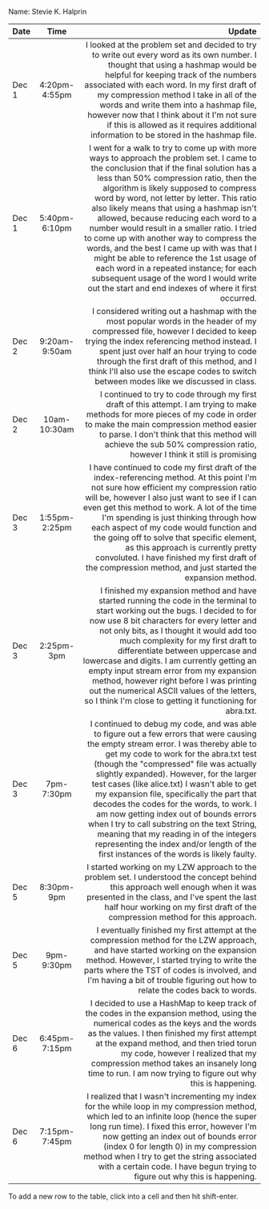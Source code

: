 Name: Stevie K. Halprin

| Date  |     Time      |                                                                                                                                                                                                                                                                                                                                                                                                                                                                                                                                                                                                                                                                                                  Update |
|:------|:-------------:|--------------------------------------------------------------------------------------------------------------------------------------------------------------------------------------------------------------------------------------------------------------------------------------------------------------------------------------------------------------------------------------------------------------------------------------------------------------------------------------------------------------------------------------------------------------------------------------------------------------------------------------------------------------------------------------------------------:|
| Dec 1 | 4:20pm-4:55pm |                                                                                                                                                                                                                                               I looked at the problem set and decided to try to write out every word as its own number. I thought that using a hashmap would be helpful for keeping track of the numbers associated with each word. In my first draft of my compression method I take in all of the words and write them into a hashmap file, however now that I think about it I'm not sure if this is allowed as it requires additional information to be stored in the hashmap file. |
| Dec 1 | 5:40pm-6:10pm | I went for a walk to try to come up with more ways to approach the problem set. I came to the conclusion that if the final solution has a less than 50% compression ratio, then the algorithm is likely supposed to compress word by word, not letter by letter. This ratio also likely means that using a hashmap isn't allowed, because reducing each word to a number would result in a smaller ratio. I tried to come up with another way to compress the words, and the best I came up with was that I might be able to reference the 1st usage of each word in a repeated instance; for each subsequent usage of the word I would write out the start and end indexes of where it first occurred. |
| Dec 2 | 9:20am-9:50am |                                                                                                                                                                                                                                                                                                                                         I considered writing out a hashmap with the most popular words in the header of my compressed file, however I decided to keep trying the index referencing method instead. I spent just over half an hour trying to code through the first draft of this method, and I think I'll also use the escape codes to switch between modes like we discussed in class. |
| Dec 2 | 10am-10:30am  |                                                                                                                                                                                                                                                                                                                                                                                                I continued to try to code through my first draft of this attempt. I am trying to make methods for more pieces of my code in order to make the main compression method easier to parse. I don't think that this method will achieve the sub 50% compression ratio, however I think it still is promising |
| Dec 3 | 1:55pm-2:25pm |                                                                                                                                                                            I have continued to code my first draft of the index-referencing method. At this point I'm not sure how efficient my compression ratio will be, however I also just want to see if I can even get this method to work. A lot of the time I'm spending is just thinking through how each aspect of my code would function and the going off to solve that specific element, as this approach is currently pretty convoluted. I have finished my first draft of the compression method, and just started the expansion method. |
| Dec 3 |  2:25pm-3pm   |                                                                                                                                               I finished my expansion method and have started running the code in the terminal to start working out the bugs. I decided to for now use 8 bit characters for every letter and not only  bits, as I thought it would add too much complexity for my first draft to differentiate between uppercase and lowercase and digits. I am currently getting an empty input stream error from my expansion method, however right before I was printing out the numerical ASCII values of the letters, so I think I'm close to getting it functioning for abra.txt. |
| Dec 3 |  7pm-7:30pm   |                                                      I continued to debug my code, and was able to figure out a few errors that were causing the empty stream error. I was thereby able to get my code to work for the abra.txt test (though the "compressed" file was actually slightly expanded). However, for the larger test cases (like alice.txt) I wasn't able to get my expansion file, specifically the part that decodes the codes for the words, to work. I am now getting index out of bounds errors when I try to call substring on the text String, meaning that my reading in of the integers representing the index and/or length of the first instances of the words is likely faulty. |
| Dec 5 |  8:30pm-9pm   |                                                                                                                                                                                                                                                                                                                                                                                                                                         I started working on my LZW approach to the problem set. I understood the concept behind this approach well enough when it was presented in the class, and I've spent the last half hour working on my first draft of the compression method for this approach. |
| Dec 5 |  9pm-9:30pm   |                                                                                                                                                                                                                                                                                                                                                                                           I eventually finished my first attempt at the compression method for the LZW approach, and have started working on the expansion method. However, I started trying to write the parts where the TST of codes is involved, and I'm having a bit of trouble figuring out how to relate the codes back to words. |
| Dec 6 | 6:45pm-7:15pm |                                                                                                                                                                                                                                                                                                                           I decided to use a HashMap to keep track of the codes in the expansion method, using the numerical codes as the keys and the words as the values. I then finished my first attempt at the expand method, and then tried torun my code, however I realized that my compression method takes an insanely long time to run. I am now trying to figure out why this is happening. |
| Dec 6 | 7:15pm-7:45pm |                                                                                                                                                                                                                                                                                               I realized that I wasn't incrementing my index for the while loop in my compression method, which led to an infinite loop (hence the super long run time). I fixed this error, however I'm now getting an index out of bounds error (index 0 for length 0) in my compression method when I try to get the string associated with a certain code. I have begun trying to figure out why this is happening. |


To add a new row to the table, click into a cell and then hit shift-enter.